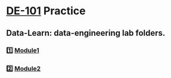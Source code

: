 # [DE-101](https://github.com/Data-Learn/data-engineering) Practice
## Data-Learn: data-engineering lab folders.
### :one: [Module1](https://github.com/AtamasBass/DE-101/tree/main/Module1)
### :two: [Module2]()
